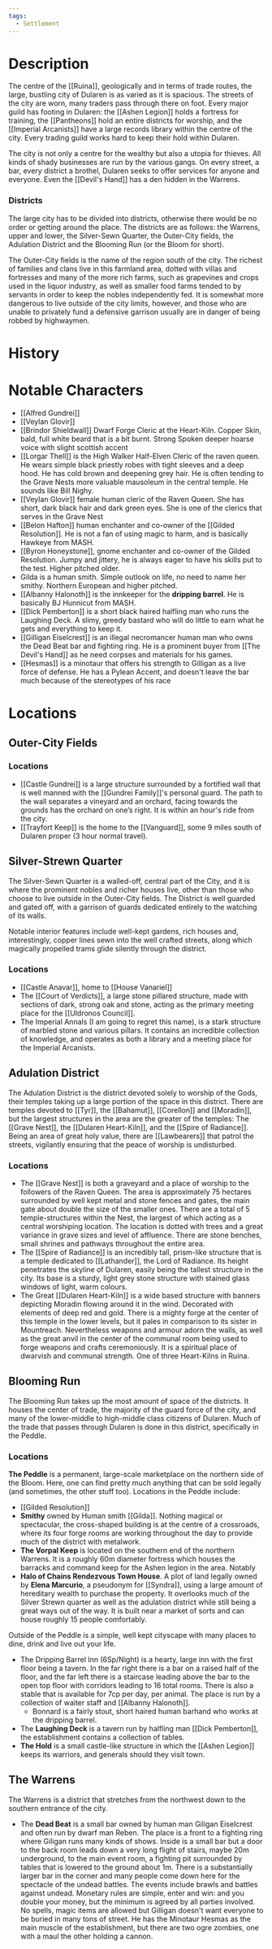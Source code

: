 ```yaml
---
tags:
  - Settlement
---
```

# Description
The centre of the [[Ruina]], geologically and in terms of trade routes, the large, bustling city of Dularen is as varied as it is spacious. The streets of the city are worn, many traders pass through there on foot. Every major guild has footing in Dularen: the [[Ashen Legion]] holds a fortress for training, the [[Pantheons]] hold an entire districts for worship, and the [[Imperial Arcanists]] have a large records library within the centre of the city. Every trading guild works hard to keep their hold within Dularen.

The city is not only a centre for the wealthy but also a utopia for thieves. All kinds of shady businesses are run by the various gangs. On every street, a bar, every district a brothel, Dularen seeks to offer services for anyone and everyone. Even the [[Devil's Hand]] has a den hidden in the Warrens.
### Districts
The large city has to be divided into districts, otherwise there would be no order or getting around the place. The districts are as follows: the Warrens, upper and lower, the Silver-Sewn Quarter, the Outer-City fields, the Adulation District and the Blooming Run (or the Bloom for short).

The Outer-City fields is the name of the region south of the city. The richest of families and clans live in this farmland area, dotted with villas and fortresses and many of the more rich farms, such as grapevines and crops used in the liquor industry, as well as smaller food farms tended to by servants in order to keep the nobles independently fed. It is somewhat more dangerous to live outside of the city limits, however, and those who are unable to privately fund a defensive garrison usually are in danger of being robbed by highwaymen.
# History

# Notable Characters
- [[Alfred Gundrei]]
- [[Veylan Glovir]]
- [[Brindor Shieldwall]] Dwarf Forge Cleric at the Heart-Kiln. Copper Skin, bald, full white beard that is a bit burnt. Strong Spoken deeper hoarse voice with slight scottish accent
- [[Lorgar Thell]] is the High Walker Half-Elven Cleric of the raven queen. He wears simple black priestly robes with tight sleeves and a deep hood. He has cold brown and deepening grey hair. He is often tending to the Grave Nests more valuable mausoleum in the central temple. He sounds like Bill Nighy.
- [[Veylan Glovir]] female human cleric of the Raven Queen. She has short, dark black hair and dark green eyes. She is one of the clerics that serves in the Grave Nest
- [[Belon Hafton]] human enchanter and co-owner of the [[Gilded Resolution]]. He is not a fan of using magic to harm, and is basically Hawkeye from MASH.
- [[Byron Honeystone]], gnome enchanter and co-owner of the Gilded Resolution. Jumpy and jittery, he is always eager to have his skills put to the test. Higher pitched older.
- Gilda is a human smith. Simple outlook on life, no need to name her smithy. Northern European and higher pitched.
- [[Albanny Halonoth]] is the innkeeper for the **dripping barrel**. He is basically BJ Hunnicut from MASH.
- [[Dick Pemberton]] is a short black haired halfling man who runs the Laughing Deck. A slimy, greedy bastard who will do little to earn what he gets and everything to keep it.
- [[Gilligan Eiselcrest]] is an illegal necromancer human man who owns the Dead Beat bar and fighting ring. He is a prominent buyer from [[The Devil's Hand]] as he need corpses and materials for his games.
- [[Hesmas]] is a minotaur that offers his strength to Gilligan as a live force of defense. He has a Pylean Accent, and doesn't leave the bar much because of the stereotypes of his race
# Locations
## Outer-City Fields
### Locations
- [[Castle Gundrei]] is a large structure surrounded by a fortified wall that is well manned with the [[Gundrei Family]]'s personal guard. The path to the wall separates a vineyard and an orchard, facing towards the grounds has the orchard on one’s right. It is within an hour's ride from the city.
- [[Trayfort Keep]] is the home to the [[Vanguard]], some 9 miles south of Dularen proper (3 hour normal travel). 
## Silver-Strewn Quarter
The Silver-Sewn Quarter is a walled-off, central part of the City, and it is where the prominent nobles and richer houses live, other than those who choose to live outside in the Outer-City fields. The District is well guarded and gated off, with a garrison of guards dedicated entirely to the watching of its walls.

Notable interior features include well-kept gardens, rich houses and, interestingly, copper lines sewn into the well crafted streets, along which magically propelled trams glide silently through the district.
### Locations
- [[Castle Anavar]], home to [[House Vanariel]] 
- The [[Court of Verdicts]], a large stone pillared structure, made with sections of dark, strong oak and stone, acting as the primary meeting place for the [[Uldronos Council]].
- The Imperial Annals (I am going to regret this name), is a stark structure of marbled stone and various pillars. It contains an incredible collection of knowledge, and operates as both a library and a meeting place for the Imperial Arcanists.
## Adulation District
The Adulation District is the district devoted solely to worship of the Gods, their temples taking up a large portion of the space in this district. There are temples devoted to [[Tyr]], the [[Bahamut]], [[Corellon]] and [[Moradin]], but the largest structures in the area are the greater of the temples: The [[Grave Nest]], the [[Dularen Heart-Kiln]], and the [[Spire of Radiance]]. Being an area of great holy value, there are [[Lawbearers]] that patrol the streets, vigilantly ensuring that the peace of worship is undisturbed.
### Locations
- The [[Grave Nest]] is both a graveyard and a place of worship to the followers of the Raven Queen. The area is approximately 75 hectares surrounded by well kept metal and stone fences and gates, the main gate about double the size of the smaller ones. There are a total of 5 temple-structures within the Nest, the largest of which acting as a central worshiping location. The location is dotted with trees and a great variance in grave sizes and level of affluence. There are stone benches, small shrines and pathways throughout the entire area.
- The [[Spire of Radiance]] is an incredibly tall, prism-like structure that is a temple dedicated to [[Lathander]], the Lord of Radiance. Its height penetrates the skyline of Dularen, easily being the tallest structure in the city. Its base is a sturdy, light grey stone structure with stained glass windows of light, warm colours.
- The Great [[Dularen Heart-Kiln]] is a wide based structure with banners depicting Moradin flowing around it in the wind. Decorated with elements of deep red and gold. There is a mighty forge at the center of this temple in the lower levels, but it pales in comparison to its sister in Mountreach. Nevertheless weapons and armour adorn the walls, as well as the great anvil in the center of the communal room being used to forge weapons and crafts ceremoniously. It is a spiritual place of dwarvish and communal strength. One of three Heart-Kilns in Ruina.

## Blooming Run
The Blooming Run takes up the most amount of space of the districts. It houses the center of trade, the majority of the guard force of the city, and many of the lower-middle to high-middle class citizens of Dularen. Much of the trade that passes through Dularen is done in this district, specifically in the Peddle.
### Locations
**The Peddle** is a permanent, large-scale marketplace on the northern side of the Bloom. Here, one can find pretty much anything that can be sold legally (and sometimes, the other stuff too). Locations in the Peddle include:

- [[Gilded Resolution]]
- **Smithy** owned by Human smith [[Gilda]]. Nothing magical or spectacular, the cross-shaped building is at the centre of a crossroads, where its four forge rooms are working throughout the day to provide much of the district with metalwork.
- **The Vorpal Keep** is located on the southern end of the northern Warrens. It is a roughly 60m diameter fortress which houses the barracks and command keep for the Ashen legion in the area. Notably
- **Halo of Chains Rendezvous Town House**. A plot of land legally owned by **Elena Marcurio**, a pseudonym for [[Syndra]], using a large amount of hereditary wealth to purchase the property. It overlooks much of the Silver Strewn quarter as well as the adulation district while still being a great ways out of the way. It is built near a market of sorts and can house roughly 15 people comfortably.

Outside of the Peddle is a simple, well kept cityscape with many places to dine, drink and live out your life.

- The Dripping Barrel Inn (6Sp/Night) is a hearty, large inn with the first floor being a tavern. In the far right there is a bar on a raised half of the floor, and the far left there is a staircase leading above the bar to the open top floor with corridors leading to 16 total rooms. There is also a stable that is available for 7cp per day, per animal. The place is run by a collection of waiter staff and [[Albanny Halonoth]].
	- Bonnard is a fairly stout, short haired human barhand who works at the dripping barrel.
- The **Laughing Deck** is a tavern run by halfling man [[Dick Pemberton]], the establishment contains a collection of tables.
- **The Hold** is a small castle-like structure in which the [[Ashen Legion]] keeps its warriors, and generals should they visit town.

## The Warrens
The Warrens is a district that stretches from the northwest down to the southern entrance of the city.

- The **Dead Beat** is a small bar owned by human man Giligan Eiselcrest and often run by dwarf man Reben. The place is a front to a fighting ring where Giligan runs many kinds of shows. Inside is a small bar but a door to the back room leads down a very long flight of stairs, maybe 20m underground, to the main event room, a fighting pit surrounded by tables that is lowered to the ground about 1m. There is a substantially larger bar in the corner and many people come down here for the spectacle of the undead battles. The events include brawls and battles against undead. Monetary rules are simple, enter and win: and you double your money, but the minimum is agreed by all parties involved. No spells, magic items are allowed but Gilligan doesn't want everyone to be buried in many tons of street. He has the Minotaur Hesmas as the main muscle of the establishment, but there are two ogre zombies, one with a maul the other holding a cannon.